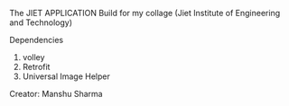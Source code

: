 The JIET APPLICATION 
Build for my collage (Jiet Institute of Engineering and Technology)

Dependencies
1. volley
2. Retrofit
3. Universal Image Helper

Creator: Manshu Sharma
